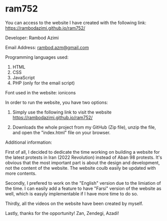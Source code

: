 # ram752

You can access to the website I have created with the following link:
https://rambodazimi.github.io/ram752/


Developer: Rambod Azimi

Email Address: rambod.azm@gmail.com

Programming languages used:
1. HTML
2. CSS
3. JavaScript
4. PHP (only for the email script)

Font used in the website: ionicons

In order to run the website, you have two options:

1. Simply use the following link to visit the website
https://rambodazimi.github.io/ram752/

2. Downloads the whole project from my GitHub (Zip file), unzip the file, and open the "index.html" file on your browser.


Additional information:

First of all, I decided to dedicate the time working on building a website for the latest protests in Iran (2022 Revolution) instead of Aban 98 protests. It's obvious that the most important part is about the design and development, not the content of the website. The website coulb easily be updated with more contents.

Secondly, I prefered to work on the "English" version due to the limiation of the time. I can easily add a feature to have "Farsi" version of the website as well, which is easyly implementable if I have more time to do so.

Thirdly, all the videos on the website have been created by myself.

Lastly, thanks for the opportunity! Zan, Zendegi, Azadi!
